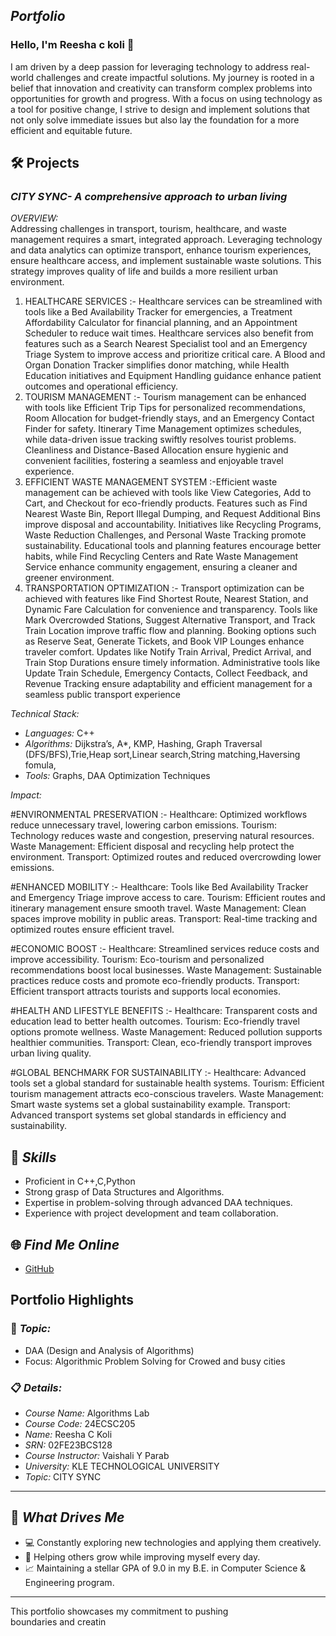 ## *Portfolio*

### Hello, I'm Reesha c koli 👋

I am driven by a deep passion for leveraging technology to address real-world challenges and create impactful solutions. My journey is rooted in a belief that innovation and creativity can transform complex problems into opportunities for growth and progress. With a focus on using technology as a tool for positive change, I strive to design and implement solutions that not only solve immediate issues but also lay the foundation for a more efficient and equitable future. 


## 🛠 Projects

### *CITY SYNC- A comprehensive approach to urban living*  

*OVERVIEW:*  
Addressing challenges in transport, tourism, healthcare, and waste management requires a smart, integrated approach. Leveraging technology and data analytics can optimize transport, enhance tourism experiences, ensure healthcare access, and implement sustainable waste solutions. This strategy improves quality of life and builds a more resilient urban environment.

1. HEALTHCARE SERVICES :- Healthcare services can be streamlined with tools like a Bed Availability Tracker for emergencies, a Treatment Affordability Calculator for financial planning, and an Appointment Scheduler to reduce wait times. Healthcare services also benefit from features such as a Search Nearest Specialist tool and an Emergency Triage System to improve access and prioritize critical care. A Blood and Organ Donation Tracker simplifies donor matching, while Health Education initiatives and Equipment Handling guidance enhance patient outcomes and operational efficiency.
2. TOURISM MANAGEMENT :- Tourism management can be enhanced with tools like Efficient Trip Tips for personalized recommendations, Room Allocation for budget-friendly stays, and an Emergency Contact Finder for safety. Itinerary Time Management optimizes schedules, while data-driven issue tracking swiftly resolves tourist problems. Cleanliness and Distance-Based Allocation ensure hygienic and convenient facilities, fostering a seamless and enjoyable travel experience.
3. EFFICIENT WASTE MANAGEMENT SYSTEM :-Efficient waste management can be achieved with tools like View Categories, Add to Cart, and Checkout for eco-friendly products. Features such as Find Nearest Waste Bin, Report Illegal Dumping, and Request Additional Bins improve disposal and accountability. Initiatives like Recycling Programs, Waste Reduction Challenges, and Personal Waste Tracking promote sustainability. Educational tools and planning features encourage better habits, while Find Recycling Centers and Rate Waste Management Service enhance community engagement, ensuring a cleaner and greener environment.
4. TRANSPORTATION OPTIMIZATION :- Transport optimization can be achieved with features like Find Shortest Route, Nearest Station, and Dynamic Fare Calculation for convenience and transparency. Tools like Mark Overcrowded Stations, Suggest Alternative Transport, and Track Train Location improve traffic flow and planning. Booking options such as Reserve Seat, Generate Tickets, and Book VIP Lounges enhance traveler comfort. Updates like Notify Train Arrival, Predict Arrival, and Train Stop Durations ensure timely information. Administrative tools like Update Train Schedule, Emergency Contacts, Collect Feedback, and Revenue Tracking ensure adaptability and efficient management for a seamless public transport experience 


*Technical Stack:*  

- *Languages:* C++ 
- *Algorithms:* Dijkstra’s, A*, KMP, Hashing, Graph Traversal 
                (DFS/BFS),Trie,Heap sort,Linear search,String 
                matching,Haversing fomula,
- *Tools:* Graphs, DAA Optimization Techniques  

*Impact:* 

#ENVIRONMENTAL PRESERVATION :-
Healthcare: Optimized workflows reduce unnecessary travel, lowering carbon emissions.
Tourism: Technology reduces waste and congestion, preserving natural resources.
Waste Management: Efficient disposal and recycling help protect the environment.
Transport: Optimized routes and reduced overcrowding lower emissions.


#ENHANCED MOBILITY :-
Healthcare: Tools like Bed Availability Tracker and Emergency Triage improve access to care.
Tourism: Efficient routes and itinerary management ensure smooth travel.
Waste Management: Clean spaces improve mobility in public areas.
Transport: Real-time tracking and optimized routes ensure efficient travel.

#ECONOMIC BOOST :-
Healthcare: Streamlined services reduce costs and improve accessibility.
Tourism: Eco-tourism and personalized recommendations boost local businesses.
Waste Management: Sustainable practices reduce costs and promote eco-friendly products.
Transport: Efficient transport attracts tourists and supports local economies.

#HEALTH AND LIFESTYLE BENEFITS :-
Healthcare: Transparent costs and education lead to better health outcomes.
Tourism: Eco-friendly travel options promote wellness.
Waste Management: Reduced pollution supports healthier communities.
Transport: Clean, eco-friendly transport improves urban living quality.

#GLOBAL BENCHMARK FOR SUSTAINABILITY :-
Healthcare: Advanced tools set a global standard for sustainable health systems.
Tourism: Efficient tourism management attracts eco-conscious travelers.
Waste Management: Smart waste systems set a global sustainability example.
Transport: Advanced transport systems set global standards in efficiency and sustainability.


## 🚀 *Skills*  

- Proficient in C++,C,Python
- Strong grasp of Data Structures and Algorithms.  
- Expertise in problem-solving through advanced DAA techniques.  
- Experience with project development and team collaboration.  


## 🌐 *Find Me Online*

- [GitHub](https://reeshackoli.github.io/portfolio.github.in/)

## Portfolio Highlights

### 🎯 *Topic:* 

- DAA (Design and Analysis of Algorithms)  
- Focus: Algorithmic Problem Solving for Crowed and busy cities  

### 📋 *Details:*

- *Course Name:* Algorithms Lab 
- *Course Code:*  24ECSC205  
- *Name:* Reesha C Koli
- *SRN:* 02FE23BCS128 
- *Course Instructor:* Vaishali Y Parab 
- *University:* KLE TECHNOLOGICAL UNIVERSITY
- *Topic:* CITY SYNC
---

## 🎨 *What Drives Me*  
- 💻 Constantly exploring new technologies and applying them creatively.  
- 🤝 Helping others grow while improving myself every day.  
- 📈 Maintaining a stellar GPA of 9.0 in my B.E. in Computer Science & Engineering program.  

---

This portfolio showcases my commitment to pushing boundaries and creatin
